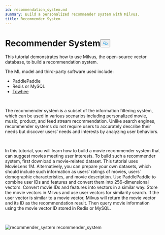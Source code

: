 ```yaml
---
id: recommendation_system.md
summary: Build a personalized recommender system with Milvus.
title: Recommender System
---
```

<h1 id="Recommender-System" class="common-anchor-header">Recommender System<button data-href="#Recommender-System" class="anchor-icon" translate="no">
      <svg translate="no"
        aria-hidden="true"
        focusable="false"
        height="20"
        version="1.1"
        viewBox="0 0 16 16"
        width="16"
      >
        <path
          fill="#0092E4"
          fill-rule="evenodd"
          d="M4 9h1v1H4c-1.5 0-3-1.69-3-3.5S2.55 3 4 3h4c1.45 0 3 1.69 3 3.5 0 1.41-.91 2.72-2 3.25V8.59c.58-.45 1-1.27 1-2.09C10 5.22 8.98 4 8 4H4c-.98 0-2 1.22-2 2.5S3 9 4 9zm9-3h-1v1h1c1 0 2 1.22 2 2.5S13.98 12 13 12H9c-.98 0-2-1.22-2-2.5 0-.83.42-1.64 1-2.09V6.25c-1.09.53-2 1.84-2 3.25C6 11.31 7.55 13 9 13h4c1.45 0 3-1.69 3-3.5S14.5 6 13 6z"
        ></path>
      </svg>
    </button></h1><p>This tutorial demonstrates how to use Milvus, the open-source vector database, to build a recommendation system.</p>
<p>The ML model and third-party software used include:</p>
<ul>
<li>PaddlePaddle</li>
<li>Redis or MySQL</li>
<li><a href="https://towhee.io/">Towhee</a></li>
</ul>
<p></br></p>
<p>The recommender system is a subset of the information filtering system, which can be used in various scenarios including personalized movie, music, product, and feed stream recommendation. Unlike search engines, recommender systems do not require users to accurately describe their needs but discover users’ needs and interests by analyzing user behaviors.</p>
<p></br></p>
<p>In this tutorial, you will learn how to build a movie recommender system that can suggest movies meeting user interests. To build such a recommender system, first download a movie-related dataset. This tutorial uses MovieLens 1M. Alternatively, you can prepare your own datasets, which should include such information as users’ ratings of movies, users’ demographic characteristics, and movie description. Use PaddlePaddle to combine user IDs and features and convert them into 256-dimensional vectors. Convert movie IDs and features into vectors in a similar way. Store the movie vectors in Milvus and use user vectors for similarity search. If the user vector is similar to a movie vector, Milvus will return the movie vector and its ID as the recommendation result. Then query movie information using the movie vector ID stored in Redis or MySQL.</p>
<p></br></p>
<p>
  <span class="img-wrapper">
    <img translate="no" src="/docs/v2.4.x/assets/recommendation_system.png" alt="recommender_system" class="doc-image" id="recommender_system" />
    <span>recommender_system</span>
  </span>
</p>
